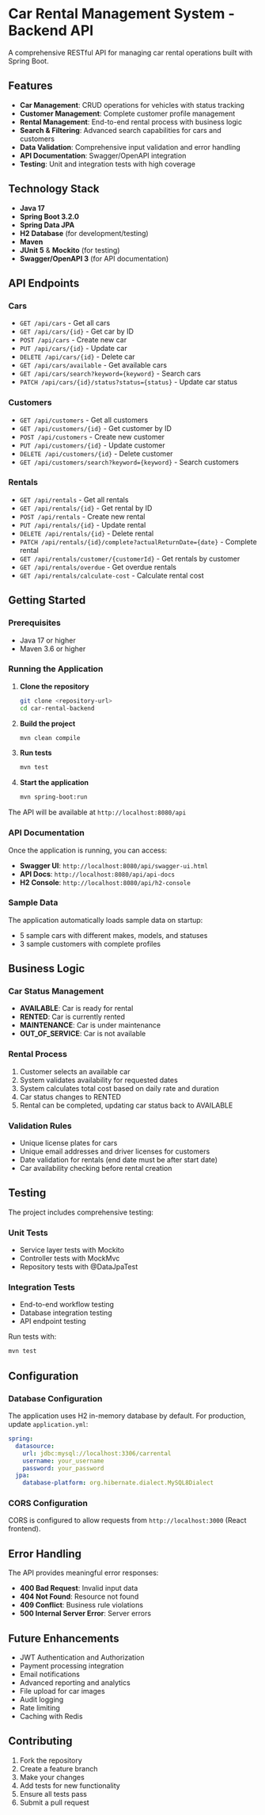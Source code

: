 # Car Rental Management System - Backend API

A comprehensive RESTful API for managing car rental operations built with Spring Boot.

## Features

- **Car Management**: CRUD operations for vehicles with status tracking
- **Customer Management**: Complete customer profile management
- **Rental Management**: End-to-end rental process with business logic
- **Search & Filtering**: Advanced search capabilities for cars and customers
- **Data Validation**: Comprehensive input validation and error handling
- **API Documentation**: Swagger/OpenAPI integration
- **Testing**: Unit and integration tests with high coverage

## Technology Stack

- **Java 17**
- **Spring Boot 3.2.0**
- **Spring Data JPA**
- **H2 Database** (for development/testing)
- **Maven**
- **JUnit 5** & **Mockito** (for testing)
- **Swagger/OpenAPI 3** (for API documentation)

## API Endpoints

### Cars
- `GET /api/cars` - Get all cars
- `GET /api/cars/{id}` - Get car by ID
- `POST /api/cars` - Create new car
- `PUT /api/cars/{id}` - Update car
- `DELETE /api/cars/{id}` - Delete car
- `GET /api/cars/available` - Get available cars
- `GET /api/cars/search?keyword={keyword}` - Search cars
- `PATCH /api/cars/{id}/status?status={status}` - Update car status

### Customers
- `GET /api/customers` - Get all customers
- `GET /api/customers/{id}` - Get customer by ID
- `POST /api/customers` - Create new customer
- `PUT /api/customers/{id}` - Update customer
- `DELETE /api/customers/{id}` - Delete customer
- `GET /api/customers/search?keyword={keyword}` - Search customers

### Rentals
- `GET /api/rentals` - Get all rentals
- `GET /api/rentals/{id}` - Get rental by ID
- `POST /api/rentals` - Create new rental
- `PUT /api/rentals/{id}` - Update rental
- `DELETE /api/rentals/{id}` - Delete rental
- `PATCH /api/rentals/{id}/complete?actualReturnDate={date}` - Complete rental
- `GET /api/rentals/customer/{customerId}` - Get rentals by customer
- `GET /api/rentals/overdue` - Get overdue rentals
- `GET /api/rentals/calculate-cost` - Calculate rental cost

## Getting Started

### Prerequisites
- Java 17 or higher
- Maven 3.6 or higher

### Running the Application

1. **Clone the repository**
   ```bash
   git clone <repository-url>
   cd car-rental-backend
   ```

2. **Build the project**
   ```bash
   mvn clean compile
   ```

3. **Run tests**
   ```bash
   mvn test
   ```

4. **Start the application**
   ```bash
   mvn spring-boot:run
   ```

The API will be available at `http://localhost:8080/api`

### API Documentation

Once the application is running, you can access:
- **Swagger UI**: `http://localhost:8080/api/swagger-ui.html`
- **API Docs**: `http://localhost:8080/api/api-docs`
- **H2 Console**: `http://localhost:8080/api/h2-console`

### Sample Data

The application automatically loads sample data on startup:
- 5 sample cars with different makes, models, and statuses
- 3 sample customers with complete profiles

## Business Logic

### Car Status Management
- **AVAILABLE**: Car is ready for rental
- **RENTED**: Car is currently rented
- **MAINTENANCE**: Car is under maintenance
- **OUT_OF_SERVICE**: Car is not available

### Rental Process
1. Customer selects an available car
2. System validates availability for requested dates
3. System calculates total cost based on daily rate and duration
4. Car status changes to RENTED
5. Rental can be completed, updating car status back to AVAILABLE

### Validation Rules
- Unique license plates for cars
- Unique email addresses and driver licenses for customers
- Date validation for rentals (end date must be after start date)
- Car availability checking before rental creation

## Testing

The project includes comprehensive testing:

### Unit Tests
- Service layer tests with Mockito
- Controller tests with MockMvc
- Repository tests with @DataJpaTest

### Integration Tests
- End-to-end workflow testing
- Database integration testing
- API endpoint testing

Run tests with:
```bash
mvn test
```

## Configuration

### Database Configuration
The application uses H2 in-memory database by default. For production, update `application.yml`:

```yaml
spring:
  datasource:
    url: jdbc:mysql://localhost:3306/carrental
    username: your_username
    password: your_password
  jpa:
    database-platform: org.hibernate.dialect.MySQL8Dialect
```

### CORS Configuration
CORS is configured to allow requests from `http://localhost:3000` (React frontend).

## Error Handling

The API provides meaningful error responses:
- **400 Bad Request**: Invalid input data
- **404 Not Found**: Resource not found
- **409 Conflict**: Business rule violations
- **500 Internal Server Error**: Server errors

## Future Enhancements

- JWT Authentication and Authorization
- Payment processing integration
- Email notifications
- Advanced reporting and analytics
- File upload for car images
- Audit logging
- Rate limiting
- Caching with Redis

## Contributing

1. Fork the repository
2. Create a feature branch
3. Make your changes
4. Add tests for new functionality
5. Ensure all tests pass
6. Submit a pull request